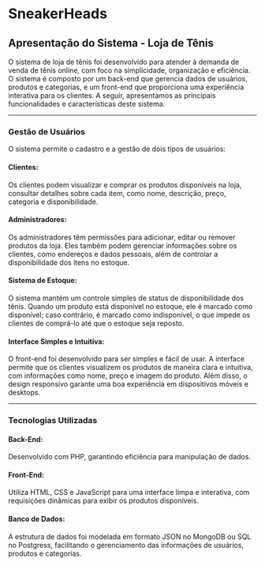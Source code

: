 # SneakerHeads  
## Apresentação do Sistema - Loja de Tênis
O sistema de loja de tênis foi desenvolvido para atender à demanda de venda de tênis online, com foco na simplicidade, organização e eficiência. O sistema é composto por um back-end que gerencia dados de usuários, produtos e categorias, e um front-end que proporciona uma experiência interativa para os clientes. A seguir, apresentamos as principais funcionalidades e características deste sistema. 
<hr>

### Gestão de Usuários
O sistema permite o cadastro e a gestão de dois tipos de usuários:
#### Clientes:
Os clientes podem visualizar e comprar os produtos disponíveis na loja, consultar detalhes sobre cada item, como nome, descrição, preço, categoria e disponibilidade.
#### Administradores:
Os administradores têm permissões para adicionar, editar ou remover produtos da loja. Eles também podem gerenciar informações sobre os clientes, como endereços e dados pessoais, além de controlar a disponibilidade dos itens no estoque.
#### Sistema de Estoque:
O sistema mantém um controle simples de status de disponibilidade dos tênis. Quando um produto está disponível no estoque, ele é marcado como disponível; caso contrário, é marcado como indisponível, o que impede os clientes de comprá-lo até que o estoque seja reposto.
#### Interface Simples e Intuitiva:
O front-end foi desenvolvido para ser simples e fácil de usar. A interface permite que os clientes visualizem os produtos de maneira clara e intuitiva, com informações como nome, preço e imagem do produto. Além disso, o design responsivo garante uma boa experiência em dispositivos móveis e desktops.
<hr>

### Tecnologias Utilizadas
#### Back-End: 
Desenvolvido com PHP, garantindo eficiência para manipulação de dados.
#### Front-End: 
Utiliza HTML, CSS e JavaScript para uma interface limpa e interativa, com requisições dinâmicas para exibir os produtos disponíveis.
#### Banco de Dados: 
A estrutura de dados foi modelada em formato JSON no MongoDB ou SQL no Postgress, facilitando o gerenciamento das informações de usuários, produtos e categorias.


